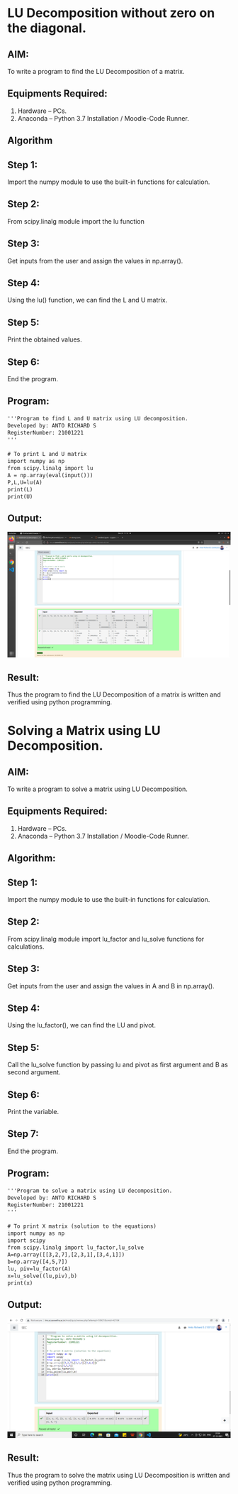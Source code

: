 # LU Decomposition without zero on the diagonal.

## AIM:
To write a program to find the LU Decomposition of a matrix.

## Equipments Required:
1. Hardware – PCs.
2. Anaconda – Python 3.7 Installation / Moodle-Code Runner.

## Algorithm
## Step 1:
Import the numpy module to use the built-in functions for calculation.
## Step 2:
From scipy.linalg module import the lu function
## Step 3:
Get inputs from the user and assign the values in np.array().
## Step 4:
Using the lu() function, we can find the L and U matrix.
## Step 5:
Print the obtained values.
## Step 6:
End the program.

## Program:
```
'''Program to find L and U matrix using LU decomposition.
Developed by: ANTO RICHARD S
RegisterNumber: 21001221
'''

# To print L and U matrix
import numpy as np
from scipy.linalg import lu
A = np.array(eval(input()))
P,L,U=lu(A)
print(L)
print(U)
```

## Output:
![lu decomposition](ludecomp.png)


## Result:
Thus the program to find the LU Decomposition of a matrix is written and verified using python programming.

# Solving a Matrix using LU Decomposition.

## AIM:
To write a program to solve a matrix using LU Decomposition.

## Equipments Required:
1. Hardware – PCs.
2. Anaconda – Python 3.7 Installation / Moodle-Code Runner.

## Algorithm:
## Step 1:
Import the numpy module to use the built-in functions for calculation.
## Step 2:
From scipy.linalg module import lu_factor and lu_solve functions for calculations.
## Step 3:
Get inputs from the user and assign the values in A and B in np.array().
## Step 4:
Using the lu_factor(), we can find the LU and pivot.
## Step 5:
Call the lu_solve function by passing lu and pivot as first argument and B as second argument.
## Step 6:
Print the variable.
## Step 7:
End the program.

## Program:
```
'''Program to solve a matrix using LU decomposition.
Developed by: ANTO RICHARD S 
RegisterNumber: 21001221
'''

# To print X matrix (solution to the equations)
import numpy as np
import scipy
from scipy.linalg import lu_factor,lu_solve
A=np.array([[3,2,7],[2,3,1],[3,4,1]])
b=np.array([4,5,7])
lu, piv=lu_factor(A)
x=lu_solve((lu,piv),b)
print(x)
```

## Output:
![lu decomposition](ludecomp2.png)

## Result:
Thus the program to solve the matrix using LU Decomposition is written and verified using python programming.